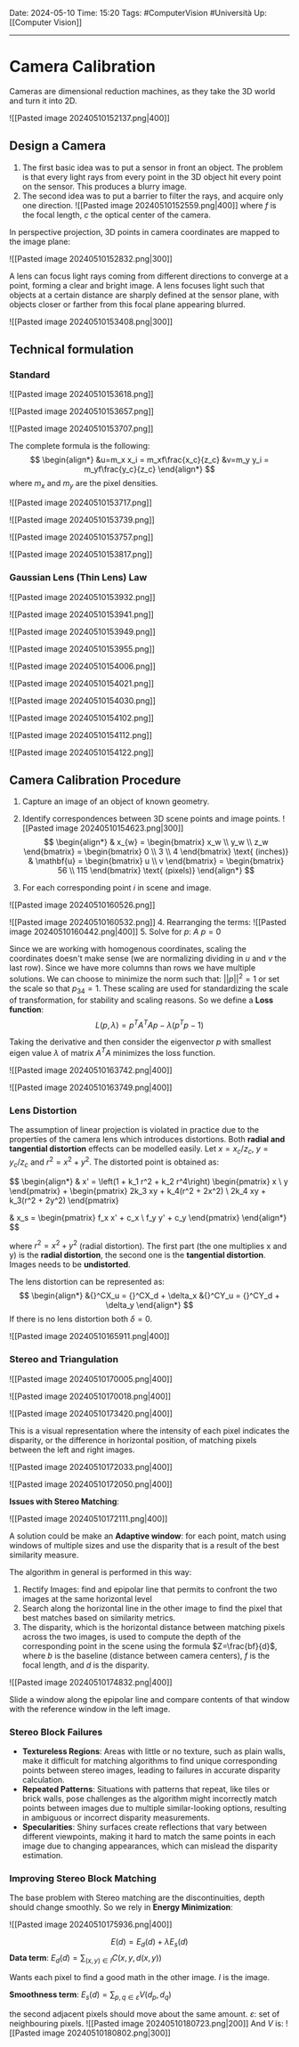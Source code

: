 Date: 2024-05-10
Time: 15:20
Tags: #ComputerVision #Università 
Up: [[Computer Vision]]

---
# Camera Calibration

Cameras are dimensional reduction machines, as they take the 3D world and turn it into 2D.  

![[Pasted image 20240510152137.png|400]]

## Design a Camera

1. The first basic idea was to put a sensor in front an object. The problem is that every light rays from every point in the 3D object hit every point on the sensor. This produces a blurry image.
2. The second idea was to put a barrier to filter the rays, and acquire only one direction.
   ![[Pasted image 20240510152559.png|400]]
   where $f$ is the focal length, $c$ the optical center of the camera.

In perspective projection, 3D points in camera coordinates are mapped to the image plane:

![[Pasted image 20240510152832.png|300]]


A lens can focus light rays coming from different directions to converge at a point, forming a clear and bright image. A lens focuses light such that objects at a certain distance are sharply defined at the sensor plane, with objects closer or farther from this focal plane appearing blurred.

![[Pasted image 20240510153408.png|300]]


## Technical formulation

### Standard

![[Pasted image 20240510153618.png]]

![[Pasted image 20240510153657.png]]

![[Pasted image 20240510153707.png]]

The complete formula is the following: 
$$
\begin{align*}
&u=m_x x_i = m_xf\frac{x_c}{z_c}
&v=m_y y_i = m_yf\frac{y_c}{z_c}
\end{align*}
$$
where $m_x$ and $m_y$ are the pixel densities.

![[Pasted image 20240510153717.png]]

![[Pasted image 20240510153739.png]]

![[Pasted image 20240510153757.png]]

![[Pasted image 20240510153817.png]]

### Gaussian Lens (Thin Lens) Law

![[Pasted image 20240510153932.png]]

![[Pasted image 20240510153941.png]]

![[Pasted image 20240510153949.png]]

![[Pasted image 20240510153955.png]]

![[Pasted image 20240510154006.png]]

![[Pasted image 20240510154021.png]]

![[Pasted image 20240510154030.png]]

![[Pasted image 20240510154102.png]]

![[Pasted image 20240510154112.png]]

![[Pasted image 20240510154122.png]]



## Camera Calibration Procedure

1. Capture an image of an object of known geometry.
2. Identify correspondences between 3D scene points and image points.
   ![[Pasted image 20240510154623.png|300]]
   $$
   \begin{align*}
   & x_{w} = \begin{bmatrix} x_w \\ y_w \\ z_w \end{bmatrix} = \begin{bmatrix} 0 \\ 3 \\ 4 \end{bmatrix} \text{ (inches)}
   & \mathbf{u} = \begin{bmatrix} u \\ v \end{bmatrix} = \begin{bmatrix} 56 \\ 115 \end{bmatrix} \text{ (pixels)}
   \end{align*}
   $$

3. For each corresponding point $i$ in scene and image.

![[Pasted image 20240510160526.png]]

![[Pasted image 20240510160532.png]]
4. Rearranging the terms:
   ![[Pasted image 20240510160442.png|400]]
5. Solve for $p$:
   $A\ p = 0$

Since we are working with homogenous coordinates, scaling the coordinates doesn't make sense (we are normalizing dividing in $u$ and $v$ the last row). Since we have more columns than rows we have multiple solutions. We can choose to minimize the norm such that: $||p||^2 = 1$ or set the scale so that $p_{34}=1$. These scaling are used for standardizing the scale of transformation, for stability and scaling reasons. So we define a **Loss function**:
$$
L(p,\lambda) = p^T A^T A p - \lambda(p^T p -1)
$$

Taking the derivative and then consider the eigenvector *p* with smallest eigen value $\lambda$ of matrix $A^TA$ minimizes the loss function.

![[Pasted image 20240510163742.png|400]]

![[Pasted image 20240510163749.png|400]]

### Lens Distortion

The assumption of linear projection is violated in practice due to the properties of the camera lens which introduces distortions. Both **radial and tangential distortion** effects can be modelled easily. Let $x=x_c/z_c, \ y= y_c/z_c$ and $r^2=x^2+y^2$. The distorted point is obtained as:

$$
\begin{align*}
& x' = \left(1 + k_1 r^2 + k_2 r^4\right) \begin{pmatrix} x \\ y \end{pmatrix} + \begin{pmatrix} 2k_3 xy + k_4(r^2 + 2x^2) \\ 2k_4 xy + k_3(r^2 + 2y^2) \end{pmatrix}

&  x_s = \begin{pmatrix} f_x x' + c_x \\ f_y y' + c_y \end{pmatrix}
\end{align*} 
$$

where  $r^2 = x^2 + y^2$  (radial distortion). The first part (the one multiplies x and y) is the **radial distortion**, the second one is the **tangential distortion**. Images needs to be **undistorted**.

The lens distortion can be represented as:
$$
\begin{align*}
&{}^CX_u = {}^CX_d + \delta_x &{}^CY_u = {}^CY_d + \delta_y
\end{align*}
$$
If there is no lens distortion both $\delta=0$.

![[Pasted image 20240510165911.png|400]]

### Stereo and Triangulation

![[Pasted image 20240510170005.png|400]]

![[Pasted image 20240510170018.png|400]]

![[Pasted image 20240510173420.png|400]]

This is a visual representation where the intensity of each pixel indicates the disparity, or the difference in horizontal position, of matching pixels between the left and right images.

![[Pasted image 20240510172033.png|400]]


![[Pasted image 20240510172050.png|400]]

**Issues with Stereo Matching**:

![[Pasted image 20240510172111.png|400]]

A solution could be make an **Adaptive window**: for each point, match using windows of multiple sizes and use the disparity that is a result of the best similarity measure.

The algorithm in general is performed in this way:
1. Rectify Images: find and epipolar line that permits to confront the two images at the same horizontal level
2. Search along the horizontal line in the other image to find the pixel that best matches based on similarity metrics.
3. The disparity, which is the horizontal distance between matching pixels across the two images, is used to compute the depth of the corresponding point in the scene using the formula $Z=\frac{bf}{d}$​, where $b$ is the baseline (distance between camera centers), $f$ is the focal length, and $d$ is the disparity.

![[Pasted image 20240510174832.png|400]]

Slide a window along the epipolar line and compare contents of that window with the reference window in the left image.

### Stereo Block Failures

- **Textureless Regions**: Areas with little or no texture, such as plain walls, make it difficult for matching algorithms to find unique corresponding points between stereo images, leading to failures in accurate disparity calculation.
- **Repeated Patterns**: Situations with patterns that repeat, like tiles or brick walls, pose challenges as the algorithm might incorrectly match points between images due to multiple similar-looking options, resulting in ambiguous or incorrect disparity measurements.
- **Specularities**: Shiny surfaces create reflections that vary between different viewpoints, making it hard to match the same points in each image due to changing appearances, which can mislead the disparity estimation.

### Improving Stereo Block Matching

The base problem with Stereo matching are the discontinuities, depth should change smoothly. So we rely in **Energy Minimization**:

![[Pasted image 20240510175936.png|400]]

$$
E(d) = E_d(d) + \lambda E_s(d)
$$
**Data term**:
$E_d(d) = \sum_{(x,y)\in I} C(x,y,d(x,y))$

Wants each pixel to find a good math in the other image. $I$ is the image.

**Smoothness term**:
$E_s(d) = \sum_{p,q\in \varepsilon} V(d_p, d_q)$

the second adjacent pixels should move about the same amount. $\varepsilon$: set of neighbouring pixels. ![[Pasted image 20240510180723.png|200]]
And $V$ is: ![[Pasted image 20240510180802.png|300]]

